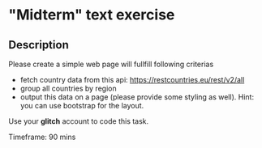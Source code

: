 # "Midterm" text exercise

## Description

Please create a simple web page will fullfill following criterias
- fetch country data from this api: https://restcountries.eu/rest/v2/all
- group all countries by region
- output this data on a page (please provide some styling as well). Hint: you can use bootstrap for the layout.

Use your <b>glitch</b> account to code this task.

Timeframe: 90 mins